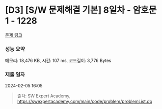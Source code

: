 # [D3] [S/W 문제해결 기본] 8일차 - 암호문1 - 1228 

[문제 링크](https://swexpertacademy.com/main/code/problem/problemDetail.do?contestProbId=AV14w-rKAHACFAYD) 

### 성능 요약

메모리: 18,476 KB, 시간: 107 ms, 코드길이: 3,776 Bytes

### 제출 일자

2024-02-05 16:05



> 출처: SW Expert Academy, https://swexpertacademy.com/main/code/problem/problemList.do